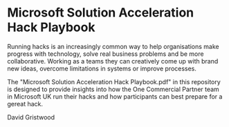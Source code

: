 # Microsoft Solution Acceleration Hack Playbook

Running hacks is an increasingly common way to help organisations make progress with technology, solve real business problems and be more collaborative. Working as a teams they can creatively come up with brand new ideas, overcome limitations in systems or improve processes. 

The "Microsoft Solution Acceleration Hack Playbook.pdf" in this repository is designed to provide insights into how the One Commercial Partner team in Microsoft UK run their hacks and how participants can best prepare for a gereat hack.

David Gristwood

